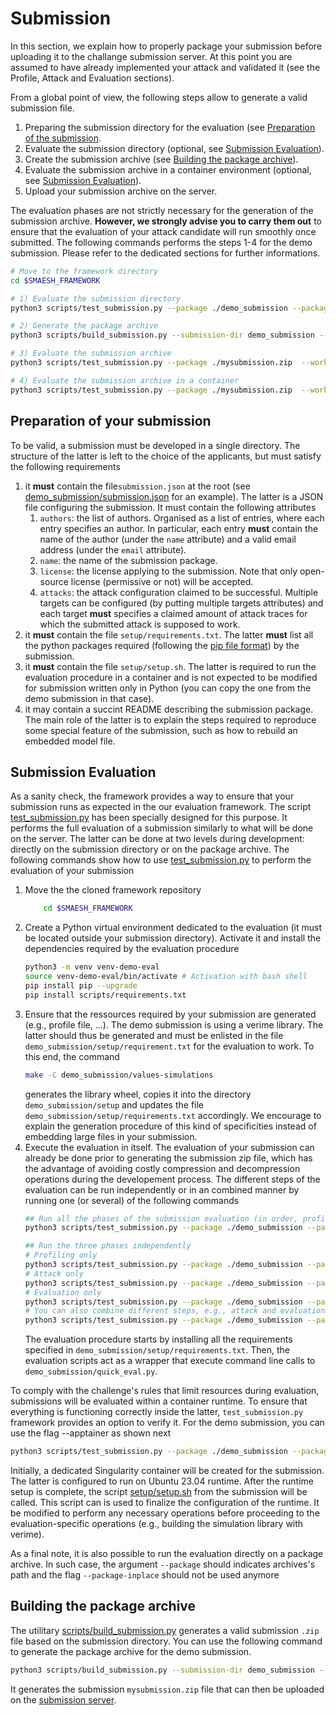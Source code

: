 # Submission

In this section, we explain how to properly package your submission before
uploading it to the challange submission server. 
At this point you are assumed to have already implemented your attack and
validated it (see the Profile, Attack and Evaluation sections).

From a global point of view, the following steps allow to generate a valid submission file.

1. Preparing the submission directory for the evaluation (see [Preparation of the submission](./submission.html#preparation-of-your-submission).
1. Evaluate the submission directory (optional, see [Submission Evaluation](./submission.html#submission-evaluation)).
1. Create the submission archive (see [Building the package archive](./submission.html#preparation-of-the-submssion.md])).
1. Evaluate the submission archive in a container environment (optional, see [Submission Evaluation](./submission.html#submission-evaluation)).
1. Upload your submission archive on the server.

The evaluation phases are not strictly necessary for the generation of the
submission archive. **However, we strongly advise you to carry them out** to ensure
that the evaluation of your attack candidate will run smoothly once submitted. 
The following commands performs the steps 1-4 for the demo submission. Please refer to the 
dedicated sections for further informations. 

```bash
# Move to the framework directory
cd $SMAESH_FRAMEWORK

# 1) Evaluate the submission directory
python3 scripts/test_submission.py --package ./demo_submission --package-inplace --workdir workdir-eval-inplace --dataset-dir $SMAESH_DATASET

# 2) Generate the package archive
python3 scripts/build_submission.py --submission-dir demo_submission --package-file mysubmission.zip

# 3) Evaluate the submission archive
python3 scripts/test_submission.py --package ./mysubmission.zip  --workdir workdir-eval-zip --dataset-dir $SMAESH_DATASET

# 4) Evaluate the submission archive in a container
python3 scripts/test_submission.py --package ./mysubmission.zip  --workdir workdir-eval-zip-container --dataset-dir $SMAESH_DATASET --apptainer
```


## Preparation of your submission

To be valid, a submission must be developed in a single directory. The
structure of the latter is left to the choice of the applicants, but must
satisfy the following requirements

1. it **must** contain the file`submission.json` at the root (see [demo_submission/submission.json](https://github.com/simple-crypto/SMAesH-challenge/blob/main/demo_submission/submission.json) for an
   example). The latter is a JSON file configuring the submission. It must contain the following attributes
    1. `authors`: the list of authors. Organised as a list of entries, where each entry specifies an author. In particular, each entry **must** contain the name of the author (under the `name` attribute) and a valid email address (under the `email` attribute).
    1. `name`: the name of the submission package. 
    1. `license`: the license applying to the submission. Note that only open-source license (permissive or not) will be accepted. 
    1. `attacks`: the attack configuration claimed to be successful. Multiple targets can be configured (by putting multiple targets attributes) and each target **must** specifies a 
    claimed amount of attack traces for which the submitted attack is supposed to work. 
1. it **must** contain the file `setup/requirements.txt`. The latter **must**
   list all the python packages required (following the [pip file
   format](https://pip.pypa.io/en/stable/reference/requirements-file-format/))
   by the submission. 
1. it **must** contain the file `setup/setup.sh`. The latter is required to run
   the evaluation procedure in a container and is not expected to be modified
   for submission written only in Python (you can copy the one from the demo
   submission in that case). 
1. it may contain a succint README describing the submission package. The
   main role of the latter is to explain the steps required to reproduce some
   special feature of the submission, such as how to rebuild an embedded model
   file.  

## Submission Evaluation
As a sanity check, the framework provides a way to ensure that your submission
runs as expected in the our evaluation framework. The script
[test_submission.py](https://github.com/simple-crypto/SMAesH-challenge/blob/main/scripts/test_submission.py) 
has been specially designed for this purpose. 
It performs the full evaluation of a submission similarly to what will be done on the server.
The latter can be done at two levels during development: directly on the submission directory or on the package archive. 
The following commands show how to use [test_submission.py](https://github.com/simple-crypto/SMAesH-challenge/blob/main/scripts/test_submission.py) 
to perform the evaluation of your submission

1. Move the the cloned framework repository
    ```bash
        cd $SMAESH_FRAMEWORK
    ```
1. Create a Python virtual environment dedicated to the evaluation (it must be located outside your submission directory). Activate it and install the dependencies required by the 
evaluation procedure
    ```bash
    python3 -m venv venv-demo-eval
    source venv-demo-eval/bin/activate # Activation with bash shell
    pip install pip --upgrade
    pip install scripts/requirements.txt
    ```
1. Ensure that the ressources required by your submission are generated (e.g., profile file, ...). The demo submission is using a verime library. The latter should thus be generated and must be enlisted in the file `demo_submission/setup/requirement.txt` for the evaluation to work. 
To this end, the command
    ```bash
    make -C demo_submission/values-simulations 
    ```
    generates the library wheel, copies it into the directory
    `demo_submission/setup` and updates the file
    `demo_submission/setup/requirements.txt` accordingly. We encourage to
    explain the generation procedure of this kind of specificities instead of embedding large files in your submission. 
1. Execute the evaluation in itself. The evaluation of your submission can already be done prior to generating the submission zip file, which has the
    advantage of avoiding costly compression and decompression operations during
    the developement process. The different steps of the evaluation can be run independently or in an combined manner by running one (or several) of the following commands
    ```bash
    ## Run all the phases of the submission evaluation (in order, profiling, attack, evaluation)
    python3 scripts/test_submission.py --package ./demo_submission --package-inplace --workdir workdir-eval-inplace --dataset-dir $SMAESH_DATASET
    
    ## Run the three phases independently
    # Profiling only 
    python3 scripts/test_submission.py --package ./demo_submission --package-inplace --workdir workdir-eval-inplace --dataset-dir $SMAESH_DATASET --only profile
    # Attack only
    python3 scripts/test_submission.py --package ./demo_submission --package-inplace --workdir workdir-eval-inplace --dataset-dir $SMAESH_DATASET --only attack
    # Evaluation only
    python3 scripts/test_submission.py --package ./demo_submission --package-inplace --workdir workdir-eval-inplace --dataset-dir $SMAESH_DATASET --only eval
    # You can also combine different steps, e.g., attack and evaluation
    python3 scripts/test_submission.py --package ./demo_submission --package-inplace --workdir workdir-eval-inplace --dataset-dir $SMAESH_DATASET --only attack eval
    ```
    The evaluation procedure starts by installing all the requirements specified in `demo_submission/setup/requirements.txt`. Then, the evaluation scripts act as a wrapper
    that execute command line calls to `demo_submission/quick_eval.py`.

To comply with the challenge's rules that limit resources during
evaluation, submissions will be evaluated within a container runtime. To ensure
that everything is functioning correctly inside the latter, `test_submission.py`
framework provides an option to verify it. For the demo submission, you can use the flag
--apptainer as shown next 
```bash 
python3 scripts/test_submission.py --package ./demo_submission --package-inplace --workdir workdir-eval-inplace --dataset-dir $SMAESH_DATASET --apptainer
```
Initially, a dedicated Singularity container will be created for the submission. The latter is configured to run on Ubuntu 23.04
runtime. After the runtime setup is complete,
the script [setup/setup.sh](https://github.com/simple-crypto/SMAesH-challenge/blob/main/demo_submission/setup/setup.sh) from the submission will be called. This script can
is used to finalize the configuration of the runtime. It be modified to perform any necessary operations before proceeding to the
evaluation-specific operations (e.g., building the simulation library with verime).

As a final note, it is also possible to run the evaluation directly on a
package archive. In such case, the argument `--package` should indicates
archives's path and the flag `--package-inplace` should not be used anymore 

## Building the package archive

The utilitary
[scripts/build_submission.py](https://github.com/simple-crypto/SMAesH-challenge/blob/main/demo_submission/quick_eval.py)
generates a valid submission `.zip` file based on the submission directory. You can use the following command to generate
the package archive for the demo submission. 
```bash
python3 scripts/build_submission.py --submission-dir demo_submission --package-file mysubmission.zip
```
It generates the submission `mysubmission.zip` file that can then be uploaded on the [submission server](TODO). 
